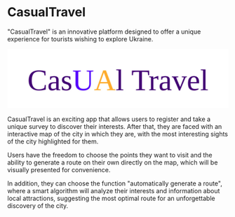# CasualTravel
"CasualTravel" is an innovative platform designed to offer a unique experience for tourists wishing to explore Ukraine. 

![Logo](https://github.com/AlexEmets/CasualTravel/blob/main/assets/logo.jpg)

CasualTravel is an exciting app that allows users to register and take a unique survey to discover their interests. After that, they are faced with an interactive map of the city in which they are, with the most interesting sights of the city highlighted for them.

Users have the freedom to choose the points they want to visit and the ability to generate a route on their own directly on the map, which will be visually presented for convenience.

In addition, they can choose the function "automatically generate a route", where a smart algorithm will analyze their interests and information about local attractions, suggesting the most optimal route for an unforgettable discovery of the city.